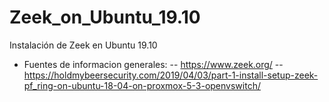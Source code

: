 # Zeek_on_Ubuntu_19.10
Instalación de Zeek en Ubuntu 19.10

- Fuentes de informacion generales:
-- https://www.zeek.org/
-- https://holdmybeersecurity.com/2019/04/03/part-1-install-setup-zeek-pf_ring-on-ubuntu-18-04-on-proxmox-5-3-openvswitch/
